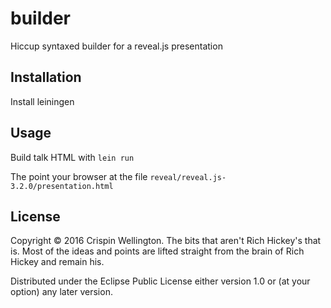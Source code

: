 # builder

Hiccup syntaxed builder for a reveal.js presentation

## Installation

Install leiningen

## Usage

Build talk HTML with `lein run`

The point your browser at the file `reveal/reveal.js-3.2.0/presentation.html`

## License

Copyright © 2016 Crispin Wellington. The bits that aren't Rich Hickey's that is. Most of the ideas and points are lifted straight from the brain of Rich Hickey and remain his.

Distributed under the Eclipse Public License either version 1.0 or (at
your option) any later version.
